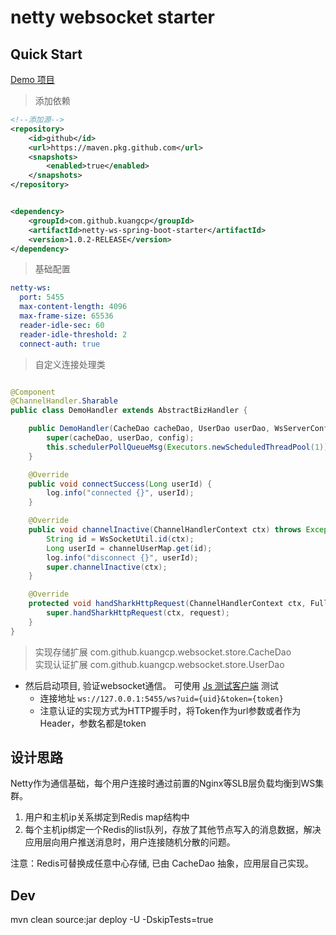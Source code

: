 # netty websocket starter

## Quick Start

[Demo 项目](/netty-ws-server-demo)

> 添加依赖

```xml
<!--添加源-->
<repository>
    <id>github</id>
    <url>https://maven.pkg.github.com</url>
    <snapshots>
        <enabled>true</enabled>
    </snapshots>
</repository>
```

```xml

<dependency>
    <groupId>com.github.kuangcp</groupId>
    <artifactId>netty-ws-spring-boot-starter</artifactId>
    <version>1.0.2-RELEASE</version>
</dependency>
```

> 基础配置

```yaml
netty-ws:
  port: 5455
  max-content-length: 4096
  max-frame-size: 65536
  reader-idle-sec: 60
  reader-idle-threshold: 2
  connect-auth: true
```

> 自定义连接处理类

```java

@Component
@ChannelHandler.Sharable
public class DemoHandler extends AbstractBizHandler {

    public DemoHandler(CacheDao cacheDao, UserDao userDao, WsServerConfig config) {
        super(cacheDao, userDao, config);
        this.schedulerPollQueueMsg(Executors.newScheduledThreadPool(1));
    }

    @Override
    public void connectSuccess(Long userId) {
        log.info("connected {}", userId);
    }

    @Override
    public void channelInactive(ChannelHandlerContext ctx) throws Exception {
        String id = WsSocketUtil.id(ctx);
        Long userId = channelUserMap.get(id);
        log.info("disconnect {}", userId);
        super.channelInactive(ctx);
    }

    @Override
    protected void handSharkHttpRequest(ChannelHandlerContext ctx, FullHttpRequest request) {
        super.handSharkHttpRequest(ctx, request);
    }
}
```

> 实现存储扩展 com.github.kuangcp.websocket.store.CacheDao  
> 实现认证扩展 com.github.kuangcp.websocket.store.UserDao

- 然后启动项目, 验证websocket通信。 可使用 [Js 测试客户端](/netty-ws-server-demo/src/main/resources/client.html) 测试
    - 连接地址 `ws://127.0.0.1:5455/ws?uid={uid}&token={token}`
    - 注意认证的实现方式为HTTP握手时，将Token作为url参数或者作为Header，参数名都是token

## 设计思路

Netty作为通信基础，每个用户连接时通过前置的Nginx等SLB层负载均衡到WS集群。

1. 用户和主机ip关系绑定到Redis map结构中
1. 每个主机ip绑定一个Redis的list队列，存放了其他节点写入的消息数据，解决应用层向用户推送消息时，用户连接随机分散的问题。

注意：Redis可替换成任意中心存储, 已由 CacheDao 抽象，应用层自己实现。

## Dev

mvn clean source:jar deploy -U -DskipTests=true


